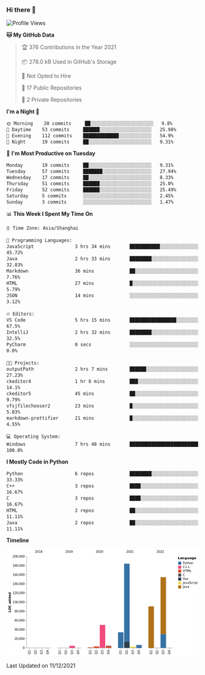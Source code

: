 ### Hi there 👋

<!--START_SECTION:waka-->
![Profile Views](http://img.shields.io/badge/Profile%20Views-0-blue)

**🐱 My GitHub Data** 

> 🏆 376 Contributions in the Year 2021
 > 
> 📦 278.0 kB Used in GitHub's Storage 
 > 
> 🚫 Not Opted to Hire
 > 
> 📜 17 Public Repositories 
 > 
> 🔑 2 Private Repositories  
 > 
**I'm a Night 🦉** 

```text
🌞 Morning    20 commits     ██░░░░░░░░░░░░░░░░░░░░░░░   9.8% 
🌆 Daytime    53 commits     ██████░░░░░░░░░░░░░░░░░░░   25.98% 
🌃 Evening    112 commits    █████████████░░░░░░░░░░░░   54.9% 
🌙 Night      19 commits     ██░░░░░░░░░░░░░░░░░░░░░░░   9.31%

```
📅 **I'm Most Productive on Tuesday** 

```text
Monday       19 commits     ██░░░░░░░░░░░░░░░░░░░░░░░   9.31% 
Tuesday      57 commits     ███████░░░░░░░░░░░░░░░░░░   27.94% 
Wednesday    17 commits     ██░░░░░░░░░░░░░░░░░░░░░░░   8.33% 
Thursday     51 commits     ██████░░░░░░░░░░░░░░░░░░░   25.0% 
Friday       52 commits     ██████░░░░░░░░░░░░░░░░░░░   25.49% 
Saturday     5 commits      ░░░░░░░░░░░░░░░░░░░░░░░░░   2.45% 
Sunday       3 commits      ░░░░░░░░░░░░░░░░░░░░░░░░░   1.47%

```


📊 **This Week I Spent My Time On** 

```text
⌚︎ Time Zone: Asia/Shanghai

💬 Programming Languages: 
JavaScript               3 hrs 34 mins       ███████████░░░░░░░░░░░░░░   45.72% 
Java                     2 hrs 33 mins       ████████░░░░░░░░░░░░░░░░░   32.83% 
Markdown                 36 mins             ██░░░░░░░░░░░░░░░░░░░░░░░   7.76% 
HTML                     27 mins             █░░░░░░░░░░░░░░░░░░░░░░░░   5.79% 
JSON                     14 mins             ░░░░░░░░░░░░░░░░░░░░░░░░░   3.12%

🔥 Editors: 
VS Code                  5 hrs 15 mins       █████████████████░░░░░░░░   67.5% 
IntelliJ                 2 hrs 32 mins       ████████░░░░░░░░░░░░░░░░░   32.5% 
PyCharm                  0 secs              ░░░░░░░░░░░░░░░░░░░░░░░░░   0.0%

🐱‍💻 Projects: 
outputPath               2 hrs 7 mins        ██████░░░░░░░░░░░░░░░░░░░   27.23% 
ckeditor4                1 hr 6 mins         ███░░░░░░░░░░░░░░░░░░░░░░   14.1% 
ckeditor5                45 mins             ██░░░░░░░░░░░░░░░░░░░░░░░   9.79% 
vfsjfilechooser2         23 mins             █░░░░░░░░░░░░░░░░░░░░░░░░   5.03% 
markdown-prettifier      21 mins             █░░░░░░░░░░░░░░░░░░░░░░░░   4.55%

💻 Operating System: 
Windows                  7 hrs 48 mins       █████████████████████████   100.0%

```

**I Mostly Code in Python** 

```text
Python                   6 repos             ████████░░░░░░░░░░░░░░░░░   33.33% 
C++                      3 repos             ████░░░░░░░░░░░░░░░░░░░░░   16.67% 
C                        3 repos             ████░░░░░░░░░░░░░░░░░░░░░   16.67% 
HTML                     2 repos             ██░░░░░░░░░░░░░░░░░░░░░░░   11.11% 
Java                     2 repos             ██░░░░░░░░░░░░░░░░░░░░░░░   11.11%

```


**Timeline**

![Chart not found](https://raw.githubusercontent.com/SuperMaxine/SuperMaxine/main/charts/bar_graph.png) 


 Last Updated on 11/12/2021
<!--END_SECTION:waka-->

<!--
**SuperMaxine/SuperMaxine** is a ✨ _special_ ✨ repository because its `README.md` (this file) appears on your GitHub profile.

Here are some ideas to get you started:

- 🔭 I’m currently working on ...
- 🌱 I’m currently learning ...
- 👯 I’m looking to collaborate on ...
- 🤔 I’m looking for help with ...
- 💬 Ask me about ...
- 📫 How to reach me: ...
- 😄 Pronouns: ...
- ⚡ Fun fact: ...
-->

